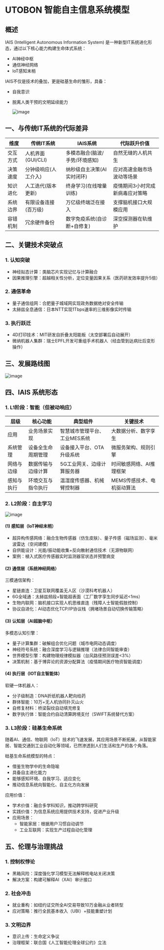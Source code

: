 # UTOBON 智能自主信息系统模型

## 概述

IAIS (Intelligent Autonomous Information System) 是一种新型IT系统进化形态，通过以下核心能力构建生命体式系统：

- AI神经中枢
- 通信神经网络 
- IoT感知末梢

IAIS不仅是技术的叠加，更是硅基生命的雏形，具备：
- 自我意识
- 脱离人类干预的文明延续能力

  ![image](https://github.com/user-attachments/assets/3b8fc1e1-7922-4ccb-8884-d1670bdff06c)


## 一、与传统IT系统的代际差异

| 维度 | 传统IT系统 | IAIS系统 | 代际跃升价值 |
|------|------------|-----------|--------------|
| 交互方式 | 人机界面(GUI/CLI) | 多模态融合(脑波/手势/环境感知) | 自然无缝的人机共生 |
| 决策速度 | 分钟级响应(人工介入) | 纳秒级自主决策(AI实时闭环) | 应对高速金融市场波动等场景 |
| 知识进化 | 人工迭代(版本更新) | 终身学习(在线增量训练) | 疫情期间3小时完成新病毒应对策略 |
| 系统边界 | 有限设备连接(百万级) | 万亿级终端泛在接入 | 支撑脑机接口大规模应用 |
| 容错机制 | 冗余硬件备份 | 数字免疫系统(自诊断+自修复) | 深空探测器在轨维护 |

## 二、关键技术突破点

### 1. 认知突破
- 神经拟态计算：类脑芯片实现记忆与计算融合
- 因果推理引擎：超越相关性分析，定位变量因果关系（医药研发效率提升5倍）

### 2. 通信革命
- 量子通信组网：合肥量子城域网实现政务数据绝对安全传输
- 太赫兹全息通信：日本NTT实现1Tbps速率的三维影像实时传输

### 3. 执行跃迁
- 4D打印技术：MIT研发自折叠太阳能板（太空部署后自动展开）
- 微纳机器人集群：瑞士EPFL开发可重组手术机器人（经血管到达病灶后变形操作）

## 三、发展路线图

![image](https://github.com/user-attachments/assets/0f3d446f-fced-44d0-9b2d-0982dd04f082)


## 四、IAIS 系统形态

### 1. L1阶段：智能（但被动响应）

| 层级 | 核心功能 | 典型组件 | 关键技术 |
|------|----------|-----------|-----------|
| 应用 | 业务场景实现 | 智慧城市管理平台、工业MES系统 | 大数据分析、数字孪生 |
| 系统管理 | 设备全生命周期管理 | 设备接入平台、OTA升级系统 | 微服务架构、规则引擎 |
| 网络与边缘 | 数据传输与边缘计算 | 5G工业网关、边缘计算服务器 | 时间敏感网络、AI推理框架 |
| 感知与执行 | 环境交互与指令执行 | 温湿度传感器、机械臂控制器 | MEMS传感技术、电机驱动算法 |

### 2. L2阶段：自主学习
![image](https://github.com/user-attachments/assets/1006396e-e70a-424f-b0ac-0a8ea0d409c0)


#### (1) 感知层（IoT神经末梢）
- 超异构传感网络：融合生物传感器（仿生皮肤）、量子传感（磁场监测）、毫米波雷达（空间建模）
- 自供能设计：光能/振动能收集+反向散射通信技术（无源物联网）
- 案例：植入式医疗传感器实时监测器官状态并预警病变

#### (2) 通信层（系统神经网络）
三模通信架构：
- 星链直连：卫星互联网覆盖无人区（沙漠科考机器人）
- 6G全域通：太赫兹频段+智能超表面（工厂数字孪生同步延迟<1ms）
- 生物内联网：脑机接口实现人机思维直连（残障人士智能假肢控制）
- 协议自进化：AI动态优化TCP/IP协议栈（拥堵场景自动切换传输策略）

#### (3) 认知层（AI超脑中枢）
多模态认知引擎：
- 量子计算集群：破解组合优化问题（城市电网动态调度）
- 神经符号系统：融合深度学习与逻辑推理（法律合同智能审查）
- 世界模型引擎：构建物理规律模拟器（台风路径预测误差<3%）
- 决策机制：基于博弈论的资源分配算法（疫情期间医疗物资智能调度）

#### (4) 执行层（IOT自主智能体）
软硬一体机器人：
- 分子级制造：DNA折纸机器人靶向给药
- 群体智能：10万+无人机协同扑灭山火
- 自修复材料：桥梁裂纹自动填充修复
- 数字执行体：智能合约自动清算跨境支付（SWIFT系统替代方案）

### 3. L3阶段：硅基生命系统

随着AI、通信、物联网（IoT）技术的飞速发展，其应用场景不断拓展，从智能家居、智能交通到工业自动化等领域，已然渗透到人们生活和生产的各个角落。

硅基生命系统模型的特点：
- 借鉴生物学中的生命隐喻
- 具备自主进化能力
- 能够感知环境、自我学习、适应变化
- 推动信息系统向智能化、自主化方向发展

应用价值：
- 学术价值：融合多学科知识，推动跨学科研究
- 实践价值：为信息系统应用提供技术支持，促进产业升级
- 应用场景：
  - 智能家居：根据用户习惯自动调节
  - 工业互联网：实现生产过程自动化管理

## 五、伦理与治理挑战

### 1. 控制权悖论
- 黑箱风险：深度强化学习模型无法解释核电站关闭决策
- 解决方案：构建可解释AI（XAI）审计接口

### 2. 社会冲击
- 就业重构：如纽约证交所全AI交易导致10万金融从业者转型
- 应对策略：推行全民基本收入（UBI）+技能重塑计划

### 3. 文明边界
- 意识上传：生命定义争议
- 治理框架：联合国《人工智能伦理全球公约》立法

